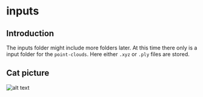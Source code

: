 # inputs

## Introduction
The inputs folder might include more folders later. 
At this time there only is a input folder for the `point-clouds`. 
Here either `.xyz` or `.ply` files are stored.

## Cat picture
![alt text](https://encrypted-tbn0.gstatic.com/images?q=tbn:ANd9GcRrtxQ6x4zIDxIc_dTKXEivWbe07agazd2LWA&usqp=CAU)